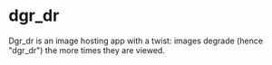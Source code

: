 dgr_dr
======

Dgr_dr is an image hosting app with a twist: images degrade (hence "dgr_dr") the more times they are viewed.
